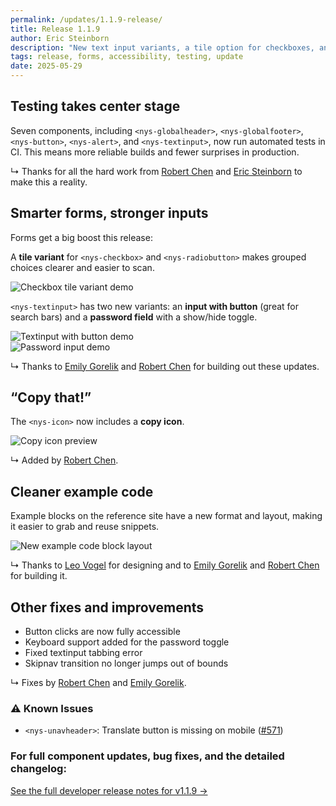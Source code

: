 ```yaml
---
permalink: /updates/1.1.9-release/
title: Release 1.1.9
author: Eric Steinborn
description: "New text input variants, a tile option for checkboxes, and automated testing."
tags: release, forms, accessibility, testing, update
date: 2025-05-29
---
```


## Testing takes center stage
Seven components, including `<nys-globalheader>`, `<nys-globalfooter>`, `<nys-button>`, `<nys-alert>`, and `<nys-textinput>`, now run automated tests in CI. This means more reliable builds and fewer surprises in production.  

↳ Thanks for all the hard work from [Robert Chen](https://github.com/NovaCat35) and [Eric Steinborn](https://github.com/esteinborn) to make this a reality.


## Smarter forms, stronger inputs
Forms get a big boost this release:  

A **tile variant** for `<nys-checkbox>` and `<nys-radiobutton>` makes grouped choices clearer and easier to scan.  

![Checkbox tile variant demo](https://github.com/user-attachments/assets/8613c58a-7e48-4b36-baef-e06f31d19bbe)  


`<nys-textinput>` has two new variants: an **input with button** (great for search bars) and a **password field** with a show/hide toggle.  

![Textinput with button demo](https://github.com/user-attachments/assets/ad6e2392-0eec-4400-ae64-dd10bfbdbd2d)  
![Password input demo](https://github.com/user-attachments/assets/15307cc1-382b-483b-a6fb-933ed1156790)  

↳ Thanks to [Emily Gorelik](https://github.com/emilygorelik) and [Robert Chen](https://github.com/NovaCat35) for building out these updates.  

## “Copy that!”
The `<nys-icon>` now includes a **copy icon**.  

![Copy icon preview](https://github.com/user-attachments/assets/794133c9-e77d-4efa-95d8-b8619f81129f)  

↳ Added by [Robert Chen](https://github.com/NovaCat35).  

## Cleaner example code
Example blocks on the reference site have a new format and layout, making it easier to grab and reuse snippets.  

![New example code block layout](https://github.com/user-attachments/assets/5502dc2f-88cf-47b5-96ea-4e9d41fa7b0c)  

↳ Thanks to [Leo Vogel](https://github.com/leo-vogel) for designing and to [Emily Gorelik](https://github.com/emilygorelik) and [Robert Chen](https://github.com/NovaCat35) for building it.

## Other fixes and improvements
- Button clicks are now fully accessible
- Keyboard support added for the password toggle  
- Fixed textinput tabbing error
- Skipnav transition no longer jumps out of bounds

↳ Fixes by [Robert Chen](https://github.com/NovaCat35) and [Emily Gorelik](https://github.com/emilygorelik).  

### ⚠️ Known Issues
- `<nys-unavheader>`: Translate button is missing on mobile ([#571](https://github.com/its-hcd/nysds/issues/571))  

### For full component updates, bug fixes, and the detailed changelog:  
[See the full developer release notes for v1.1.9 →](https://github.com/ITS-HCD/nysds/releases/tag/v1.1.9 "https://github.com/its-hcd/nysds/releases/tag/v1.1.9")

